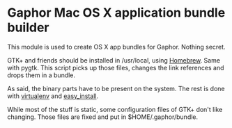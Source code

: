 Gaphor Mac OS X application bundle builder
==========================================

This module is used to create OS X app bundles for Gaphor. Nothing secret.

GTK+ and friends should be installed in /usr/local, using [Homebrew][1].
Same with pygtk. This script picks up those files, changes the link references
and drops them in a bundle.

As said, the binary parts have to be present on the system. The rest is done
with [virtualenv][2] and [easy_install][3].

While most of the stuff is static, some configuration files of GTK+ don't like changing. Those files are fixed and put in $HOME/.gaphor/bundle.

[1]: http://github.com/amolenaar/homebrew
[2]: http://pypi.python.org/pypi/virtualenv
[3]: http://pypi.python.org/pypi/setuptools
